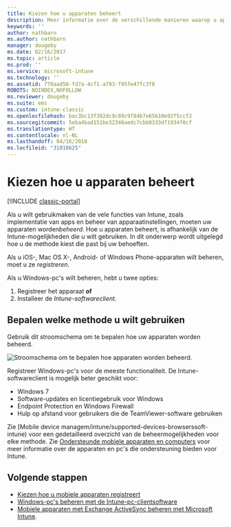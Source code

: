 ```yaml
---
title: Kiezen hoe u apparaten beheert
description: Meer informatie over de verschillende manieren waarop u apparaten kunt registreren en beheren.
keywords: ''
author: nathbarn
ms.author: nathbarn
manager: dougeby
ms.date: 02/16/2017
ms.topic: article
ms.prod: ''
ms.service: microsoft-intune
ms.technology: ''
ms.assetid: 770aad50-fd7a-4cf1-a793-f95fe47fc3f8
ROBOTS: NOINDEX,NOFOLLOW
ms.reviewer: dougeby
ms.suite: ems
ms.custom: intune-classic
ms.openlocfilehash: bac3bc13f302dc9c89c9f84b7e65610e92f5ccf2
ms.sourcegitcommit: 5eba4bad151be32346aedc7cbb0333d71934f8cf
ms.translationtype: HT
ms.contentlocale: nl-NL
ms.lasthandoff: 04/16/2018
ms.locfileid: "31016625"
---
```

# <a name="choose-how-to-manage-devices"></a>Kiezen hoe u apparaten beheert

[!INCLUDE [classic-portal](../includes/classic-portal.md)]

Als u wilt gebruikmaken van de vele functies van Intune, zoals implementatie van apps en beheer van apparaatinstellingen, moeten uw apparaten worden*beheerd*. Hoe u apparaten beheert, is afhankelijk van de Intune-mogelijkheden die u wilt gebruiken. In dit onderwerp wordt uitgelegd hoe u de methode kiest die past bij uw behoeften.

Als u iOS-, Mac OS X-, Android- of Windows Phone-apparaten wilt beheren, moet u ze *registreren*.

Als u Windows-pc's wilt beheren, hebt u twee opties:

1. Registreer het apparaat **of**
2. Installeer de *Intune-softwareclient*.

## <a name="decide-which-method-to-use"></a>Bepalen welke methode u wilt gebruiken
Gebruik dit stroomschema om te bepalen hoe uw apparaten worden beheerd.

![Stroomschema om te bepalen hoe apparaten worden beheerd.](./media/choose-manage-method.png)

Registreer Windows-pc's voor de meeste functionaliteit. De Intune-softwareclient is mogelijk beter geschikt voor:

- Windows 7
- Software-updates en licentiegebruik voor Windows
- Endpoint Protection en Windows Firewall
- Hulp op afstand voor gebruikers die de TeamViewer-software gebruiken

Zie [Mobile device managem/intune/supported-devices-browserssoft-intune) voor een gedetailleerd overzicht van de beheermogelijkheden voor elke methode.
Zie [Ondersteunde mobiele apparaten en computers](/intune/supported-devices-browsers#intune-supported-devices) voor meer informatie over de apparaten en pc's die ondersteuning bieden voor Intune.

## <a name="next-steps"></a>Volgende stappen

- [Kiezen hoe u mobiele apparaten registreert](/intune-classic/get-started/choose-how-to-enroll-devices1)
- [Windows-pc's beheren met de Intune-pc-clientsoftware](/intune-classic/deploy-use/manage-windows-pcs-with-microsoft-intune)
- [Mobiele apparaten met Exchange ActiveSync beheren met Microsoft Intune](/intune-classic/deploy-use/mobile-device-management-with-exchange-activesync-and-microsoft-intune).
